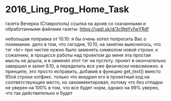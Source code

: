 # 2016_Ling_Prog_Home_Task
газета Вечерка (Ставрополь)
ссылка на архив cо скачанными и обработанными файлами газеты: https://yadi.sk/d/3c9teYvfwYRdf

небольшая поправка от 10.10: я бы очень хотел попросить Вас о понимании. дело в том, что сегодня, 10.10, на занятии выяснилось, что тэг \<br> при чистке нужно было заменять символом новой строки. к сожалнию, в процессе работы над проектом до меня эта простая мысль не дошла, и я заменял этот тэг на пустоту. проект я окончательно завершил и залил 9.10, а переделать все уже физически невозможно. в принципе, это просто исправить, добавив в функцию get_text() вместо 95ой строки хотфикс. только что внедрил его в проектный код на соответствующее место, но закомментировал, потому что без отладки не уверен на 100% в том, что все будет норм, однако на 99% уверен, что так действительно и будет
